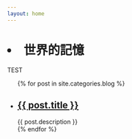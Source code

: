 ```yaml
---
layout: home
---
```


<div class="index-content blog">
  <div class="section">
    <div class="home-head">
      <h1 class="home-head-title">
        <li class="on"<a href="/"><span>世界的記憶</span></a></li>
      </h1>
    <div class="divider"></div>
    <div class="home-head-summary">TEST</div>
    </div>
  </div>

  <ul class="artical-list">
  {% for post in site.categories.blog %}
    <li>
      <h2><a href="{{ post.url }}">{{ post.title }}</a></h2>
        <div class="title-desc">{{ post.description }}</div>
    </li>
  {% endfor %}
  </ul>

  <div class="aside"></div>

</div>


